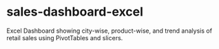 # sales-dashboard-excel
Excel Dashboard showing city-wise, product-wise, and trend analysis of retail sales using PivotTables and slicers.
